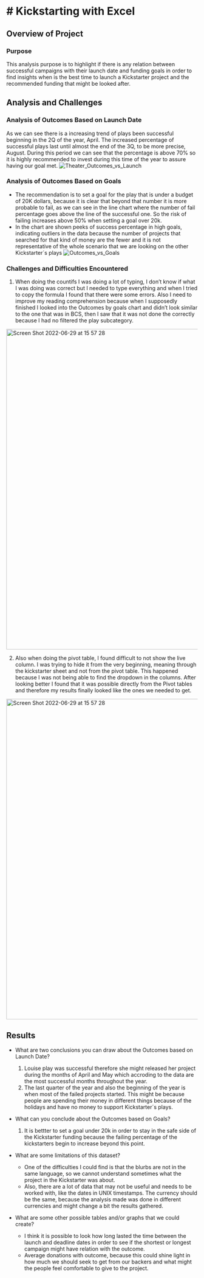# # Kickstarting with Excel

## Overview of Project
### Purpose
This analysis purpose is to highlight if there is any relation between successful campaigns with their launch date and funding goals in order to find insights when is the best time to launch a Kickstarter project and the recommended funding that might be looked after.
## Analysis and Challenges
### Analysis of Outcomes Based on Launch Date
As we can see there is a increasing trend of plays been successful beginning in the 2Q of the year, April. The increased percentage of successful plays last until almost the end of the 3Q, to be more precise, August. During this period we can see that the percentage is above 70% so it is highly recommended to invest during this time of the year to assure having our goal met.
![Theater_Outcomes_vs_Launch](https://user-images.githubusercontent.com/104656920/176547161-8700cbc2-478a-4191-bcfc-62361bc343f8.png)
### Analysis of Outcomes Based on Goals
* The recommendation is to set a goal for the play that is under a budget of 20K dollars, because it is clear that beyond that number it is more probable to fail, as we can see in the line chart where the number of fail percentage goes above the line of the successful one. So the risk of failing increases above 50% when setting a goal over 20k.
* In the chart are shown peeks of success percentage in high goals, indicating outliers in the data because the number of projects that searched for that kind of money are the fewer and it is not representative of the whole scenario that we are looking on the other Kickstarter´s plays
![Outcomes_vs_Goals](https://user-images.githubusercontent.com/104656920/176547181-56f6e87f-fc01-4422-a996-283792dc9853.png)

### Challenges and Difficulties Encountered
1. When doing the countifs I was doing a lot of typing, I don’t know if what I was doing was correct but I needed to type everything and when I tried to copy the formula I found that there were some errors. Also I need to improve my reading comprehension because when I supposedly finished I looked into the Outcomes by goals chart and didn’t look similar to the one that was in BCS, then I saw that it was not done the correctly because I had no filtered the play subcategory.
<img width="843" alt="Screen Shot 2022-06-29 at 15 57 28" src="https://user-images.githubusercontent.com/104656920/176546600-38a67ae9-fb81-4a54-a5c4-08ff9179968b.png">

2. Also when doing the pivot table, I found difficult to not show the live column. I was trying to hide it from the very beginning, meaning through the kickstarter sheet and not from the pivot table. This happened because I was not being able to find the dropdown in the columns. After looking better I found that it was possible directly from the Pivot tables and therefore my results finally looked like the ones we needed to get.
<img width="843" alt="Screen Shot 2022-06-29 at 15 57 28" src="https://user-images.githubusercontent.com/104656920/176546544-e1b30ec3-1fe5-4806-bdde-be024889177b.png">

## Results

- What are two conclusions you can draw about the Outcomes based on Launch Date?
  1. Louise play was successful therefore she might released her project during the months of April and May which accroding to the data are the most successful months throughout the year.
  2. The last quarter of the year and also the beginning of the year is when most of the failed projects started. This might be because people are spending their money in different things because of the holidays and have no money to support Kickstarter´s plays.

- What can you conclude about the Outcomes based on Goals?
  1. It is bettter to set a goal under 20k in order to stay in the safe side of the Kickstarter funding because the failing percentage of the kickstarters begin to increase beyond this point.

- What are some limitations of this dataset?
  * One of the difficulties I could find is that the blurbs are not in the same language, so we cannot understand sometimes what the project in the Kickstarter was about.
  * Also, there are a lot of data that may not be useful and needs to be worked with, like the dates in UNIX timestamps. The currency should be the same, because the analysis made was done in different currencies and might change a bit the results gathered.
- What are some other possible tables and/or graphs that we could create?
  * I think it is possible to look how long lasted the time between the launch and deadline dates in order to see if the shortest or longest campaign might have relation with the outcome.
  * Average donations with outcome, because this could shine light in how much we should seek to get from our backers and what might the people feel comfortable to give to the project.
